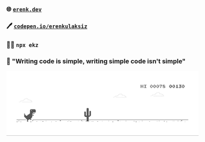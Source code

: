 ### 🌐 [`erenk.dev`](https://erenk.dev)
### 🖊️ [`codepen.io/erenkulaksiz`](https://codepen.io/erenkulaksiz/pens/public?grid_type=list)
### 👨‍💻 `npx ekz`
### 💬 "Writing code is simple, writing simple code isn't simple"

[![](https://github.com/erenkulaksiz/erenkulaksiz/blob/master/dino.gif)](https://chromedino.com)
